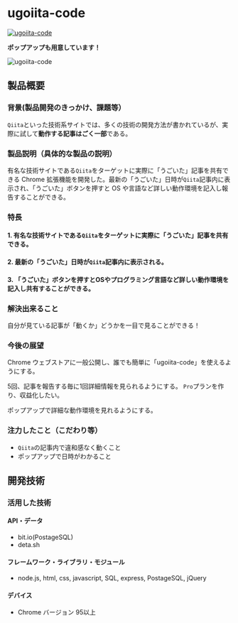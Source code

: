 # ugoiita-code

[![ugoiita-code](https://user-images.githubusercontent.com/33394165/139466791-dfdfd9ce-3f7d-4cf2-845f-ade223e62fa7.png)]()

**ポップアップも用意しています！**

![ugoiita-code](https://user-images.githubusercontent.com/33394165/139481647-f0993184-e2ab-4f07-8870-0cfb18bf942e.png)

## 製品概要
### 背景(製品開発のきっかけ、課題等）

`Qiita`といった技術系サイトでは、多くの技術の開発方法が書かれているが、実際に試して**動作する記事はごく一部**である。

### 製品説明（具体的な製品の説明）

有名な技術サイトである`Qiita`をターゲットに実際に「うごいた」記事を共有できる Chrome 拡張機能を開発した。最新の「うごいた」日時が`Qiita`記事内に表示され、「うごいた」ボタンを押すと OS や言語など詳しい動作環境を記入し報告することができる。

### 特長
#### 1. 有名な技術サイトである`Qiita`をターゲットに実際に「うごいた」記事を共有できる。

#### 2. 最新の「うごいた」日時が`Qiita`記事内に表示される。

#### 3. 「うごいた」ボタンを押すとOSやプログラミング言語など詳しい動作環境を記入し共有することができる。

### 解決出来ること

自分が見ている記事が「動くか」どうかを一目で見ることができる！

### 今後の展望

Chrome ウェブストアに一般公開し、誰でも簡単に「ugoiita-code」を使えるようにする。

5回、記事を報告する毎に1回詳細情報を見られるようにする。
`Pro`プランを作り、収益化したい。

ポップアップで詳細な動作環境を見れるようにする。

### 注力したこと（こだわり等）
* `Qiita`の記事内で違和感なく動くこと
* ポップアップで日時がわかること

## 開発技術
### 活用した技術
#### API・データ
* bit.io(PostageSQL)
* deta.sh


#### フレームワーク・ライブラリ・モジュール

* node.js, html, css, javascript, SQL, express, PostageSQL, jQuery

#### デバイス
* Chrome バージョン 95以上
